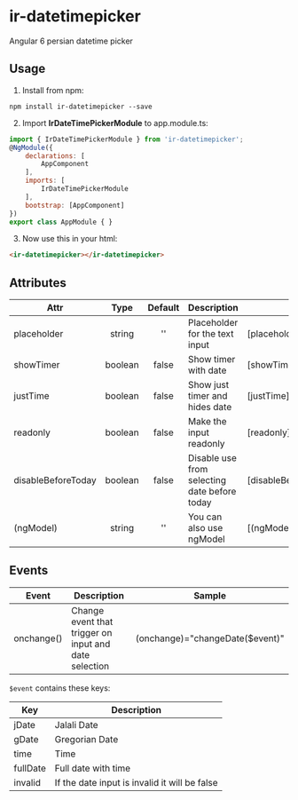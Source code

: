 # ir-datetimepicker
Angular 6 persian datetime picker

## Usage

1. Install from npm:
```
npm install ir-datetimepicker --save
```

2. Import **IrDateTimePickerModule** to app.module.ts:
```javascript
import { IrDateTimePickerModule } from 'ir-datetimepicker';
@NgModule({
    declarations: [
        AppComponent
    ],
    imports: [
        IrDateTimePickerModule
    ],
    bootstrap: [AppComponent]
})
export class AppModule { }
```

3. Now use this in your html:
```html
<ir-datetimepicker></ir-datetimepicker>
```

## Attributes
| Attr | Type | Default | Description | Sample |
| ---- | :----: | :-------: | ----------- | ------ |
| placeholder | string | '' | Placeholder for the text input | [placeholder]="'تاریخ'" |
| showTimer | boolean | false | Show timer with date | [showTimer]="true" |
| justTime | boolean | false | Show just timer and hides date | [justTime]="true" |
| readonly | boolean | false | Make the input readonly | [readonly]="true" |
| disableBeforeToday | boolean | false | Disable use from selecting date before today | [disableBeforeToday]="true" |
| (ngModel) | string | '' | You can also use ngModel | [(ngModel)]="1397/01/23" |

## Events
| Event | Description | Sample |
| ----- | ----------- | ------ |
| onchange() | Change event that trigger on input and date selection | (onchange)="changeDate($event)" |

`$event` contains these keys:

| Key | Description |
| --- | ----------- |
| jDate | Jalali Date |
| gDate | Gregorian Date |
| time | Time |
| fullDate | Full date with time |
| invalid | If the date input is invalid it will be false |
